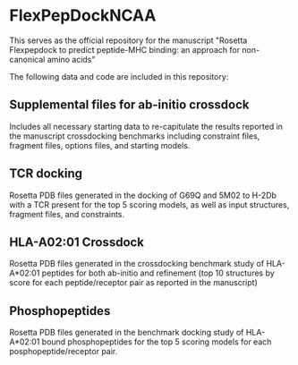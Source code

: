 # FlexPepDockNCAA
This serves as the official repository for the manuscript "Rosetta Flexpepdock to predict peptide-MHC binding: an approach for non-canonical amino acids"

The following data and code are included in this repository:
## Supplemental files for ab-initio crossdock
Includes all necessary starting data to re-capitulate the results reported in the manuscript crossdocking benchmarks including constraint files, fragment files, options files, and starting models. 

## TCR docking
Rosetta PDB files generated in the docking of G69Q and 5M02 to H-2Db with a TCR present for the top 5 scoring models, as well as input structures, fragment files, and constraints.

## HLA-A02:01 Crossdock
Rosetta PDB files generated in the crossdocking benchmark study of HLA-A*02:01 peptides for both ab-initio and refinement (top 10 structures by score for each peptide/receptor pair as reported in the manuscript)

## Phosphopeptides
Rosetta PDB files generated in the benchmark docking study of HLA-A*02:01 bound phosphopeptides for the top 5 scoring models for each posphopeptide/receptor pair.
